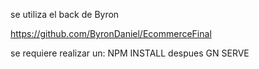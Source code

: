 
se utiliza el back de Byron

https://github.com/ByronDaniel/EcommerceFinal

se requiere realizar un: NPM INSTALL
despues 
GN SERVE 

